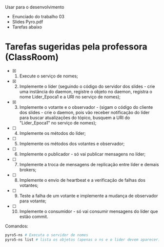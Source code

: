 Usar para o desenvolvimento
- Enunciado do trabalho 03
- Slides Pyro.pdf
- Tarefas abaixo

# Tarefas sugeridas pela professora (ClassRoom)

- [x] 1. Execute o serviço de nomes;
- [x] 2. Implemente o líder (seguindo o código do servidor dos slides - crie uma instância do daemon, registre o objeto no daemon, registra o nome Lider_Epoca1 e a URI no serviço de nomes);
- [x] 3. Implemente o votante e o observador - (sigam o código do cliente dos slides - crie o daemon, pois vão receber notificação do líder para buscar atualizações do tópico, busquem a URI do "Lider_Epoca1" no serviço de nomes);
- [ ] 4. Implemente os métodos do líder;
- [ ] 5. Implemente os métodos dos votantes e observador;
- [ ] 6. Implemente o publicador - só vai publicar mensagens no líder;
- [ ] 7. Implemente a troca de mensagens de replicação entre líder e demais brokers;
- [ ] 8. Implemente o envio de heartbeat e a verificação de falhas dos votantes;
- [ ] 9. Teste a falha de um votante e implemente a mudança de observador para votante;
- [ ] 10. Implemente o consumidor - só vai consumir mensagens do líder que estão commit.

Comandos:
```sh
pyro5-ns # Executa o servidor de nomes
pyro5-ns list # lista os objetos (apenas o ns e o lider devem aparecer)
```